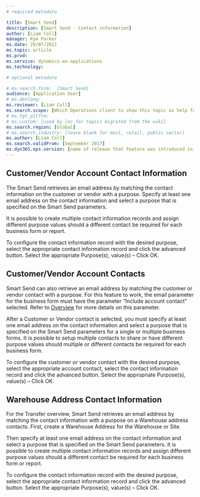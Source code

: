 ```yaml
---
# required metadata

title: [Smart Send]
description: [Smart Send - Contact information]
author: [Liam Coll]
manager: Kym Parker
ms.date: 29/07/2021
ms.topic: article
ms.prod: 
ms.service: dynamics-ax-applications
ms.technology: 

# optional metadata

# ms.search.form:  [Smart Send]
audience: [Application User]
# ms.devlang: 
ms.reviewer: [Liam Coll]
ms.search.scope: [Which Operations client to show this topic as help for, to be set by content strategist, see list here: https://microsoft.sharepoint.com/teams/DynDoc/_layouts/15/WopiFrame.aspx?sourcedoc={23419e1c-eb64-42e9-aa9b-79875b428718}&action=edit&wd=target%28Core%20Dynamics%20AX%20CP%20requirements%2Eone%7C4CC185C0%2DEFAA%2D42CD%2D94B9%2D8F2A45E7F61A%2FVersions%20list%20for%20docs%20topics%7CC14BE630%2D5151%2D49D6%2D8305%2D554B5084593C%2F%29]
# ms.tgt_pltfrm: 
# ms.custom: [used by loc for topics migrated from the wiki]
ms.search.region: [Global]
# ms.search.industry: [leave blank for most, retail, public sector]
ms.author: [Liam Coll]
ms.search.validFrom: [September 2017]
ms.dyn365.ops.version: [name of release that feature was introduced in, see list here: https://microsoft.sharepoint.com/teams/DynDoc/_layouts/15/WopiFrame.aspx?sourcedoc={23419e1c-eb64-42e9-aa9b-79875b428718}&action=edit&wd=target%28Core%20Dynamics%20AX%20CP%20requirements%2Eone%7C4CC185C0%2DEFAA%2D42CD%2D94B9%2D8F2A45E7F61A%2FVersions%20list%20for%20docs%20topics%7CC14BE630%2D5151%2D49D6%2D8305%2D554B5084593C%2F%29]
---
```


## Customer/Vendor Account Contact Information
The Smart Send retrieves an email address by matching the contact information on the customer or vendor with a purpose. Specify at least one email address on the contact information and select a purpose that is specified on the Smart Send parameters.

It is possible to create multiple contact information records and assign different purpose values should a different contact be required for each business form or report.
 
To configure the contact information record with the desired purpose, select the appropriate contact information record and click the advanced button. Select the appropriate Purpose(s), value(s) – Click OK.

## Customer/Vendor Account Contacts
Smart Send can also retrieve an email address by matching the customer or vendor contact with a purpose. For this feature to work, the email parameter for the business form must have the parameter “Include account contact” selected. Refer to [Overview](Parameters.md) for more details on this parameter.

After a Customer or Vendor contact is selected, you must specify at least one email address on the contact information and select a purpose that is specified on the Smart Send parameters for a single or multiple business forms. It is possible to setup multiple contacts to share or have different purpose values should multiple or different contacts be required for each business form.
 
To configure the customer or vendor contact with the desired purpose, select the appropriate account contact, select the contact information record and click the advanced button. Select the appropriate Purpose(s), value(s) – Click OK.

## Warehouse Address Contact Information
For the Transfer overview, Smart Send retrieves an email address by matching the contact information with a purpose on a Warehouse address contacts. First, create a Warehouse Address for the Warehouse or Site.

Then specify at least one email address on the contact information and select a purpose that is specified on the Smart Send parameters. It is possible to create multiple contact information records and assign different purpose values should a different contact be required for each business form or report.

To configure the contact information record with the desired purpose, select the appropriate contact information record and click the advanced button. Select the appropriate Purpose(s), value(s) – Click OK.
